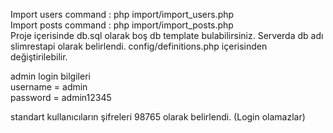 Import users command : php import/import_users.php<br>
Import posts command : php import/import_posts.php<br>
Proje içerisinde db.sql olarak boş db template bulabilirsiniz. Serverda db adı slimrestapi olarak belirlendi. config/definitions.php içerisinden değiştirilebilir.

admin login bilgileri<br>
    username = admin<br>
    password = admin12345<br>

standart kullanıcıların şifreleri 98765 olarak belirlendi. (Login olamazlar)


